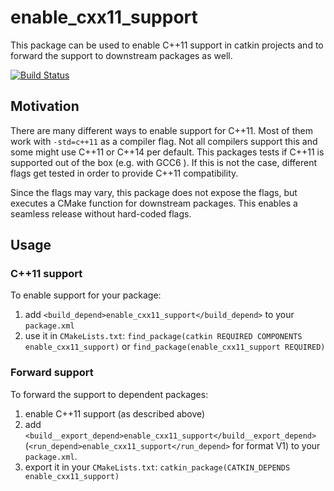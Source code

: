 # enable_cxx11_support

This package can be used to enable C++11 support in catkin projects and to forward the support to downstream packages as well.

[![Build Status](https://travis-ci.org/ipa-mdl/enable_cxx11_support.svg?branch=master)](https://travis-ci.org/ipa-mdl/enable_cxx11_support)

## Motivation

There are many different ways to enable support for C++11.
Most of them work with `-std=c++11` as a compiler flag.
Not all compilers support this and some might use C++11 or C++14 per default.
This packages tests if C++11 is supported out of the box (e.g. with GCC6 ).
If this is not the case, different flags get tested in order to provide C++11 compatibility.

Since the flags may vary, this package does not expose the flags, but executes a CMake function for downstream packages.
This enables a seamless release without hard-coded flags. 

## Usage

### C++11 support

To enable support for your package:

1. add `<build_depend>enable_cxx11_support</build_depend>` to your `package.xml`
2. use it in `CMakeLists.txt`: `find_package(catkin REQUIRED COMPONENTS enable_cxx11_support)` or `find_package(enable_cxx11_support REQUIRED)`

### Forward support

To forward the support to dependent packages:

1. enable C++11 support (as described above)
2. add `<build__export_depend>enable_cxx11_support</build__export_depend>` (`<run_depend>enable_cxx11_support</run_depend>` for format V1) to your `package.xml`. 
3. export it in your `CMakeLists.txt`:  `catkin_package(CATKIN_DEPENDS enable_cxx11_support)`
